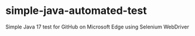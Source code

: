 # simple-java-automated-test
Simple Java 17 test for GitHub on Microsoft Edge using Selenium WebDriver
